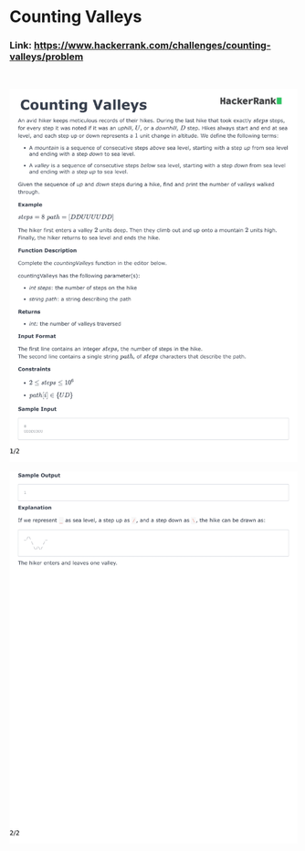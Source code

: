 
# Counting Valleys

### Link: https://www.hackerrank.com/challenges/counting-valleys/problem

&nbsp;

![](counting-valleys-English-1.png)

![](counting-valleys-English-2.png)